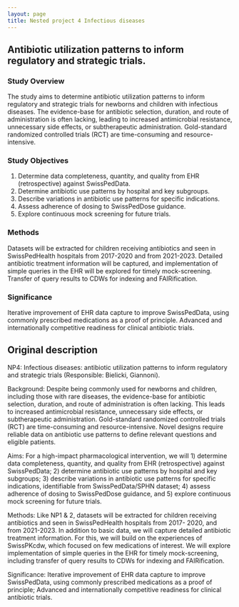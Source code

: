 ```yaml
---
layout: page
title: Nested project 4 Infectious diseases
---
```


## Antibiotic utilization patterns to inform regulatory and strategic trials.
<!-- (Responsible: Bielicki, Giannoni). -->

### Study Overview

The study aims to determine antibiotic utilization patterns to inform regulatory and strategic trials for newborns and children with infectious diseases.
The evidence-base for antibiotic selection, duration, and route of administration is often lacking, leading to increased antimicrobial resistance, unnecessary side effects, or subtherapeutic administration.
Gold-standard randomized controlled trials (RCT) are time-consuming and resource-intensive.

### Study Objectives
1. Determine data completeness, quantity, and quality from EHR (retrospective) against SwissPedData.
2. Determine antibiotic use patterns by hospital and key subgroups.
3. Describe variations in antibiotic use patterns for specific indications.
4. Assess adherence of dosing to SwissPedDose guidance.
5. Explore continuous mock screening for future trials.

### Methods

Datasets will be extracted for children receiving antibiotics and seen in SwissPedHealth hospitals from 2017-2020 and from 2021-2023.
Detailed antibiotic treatment information will be captured, and implementation of simple queries in the EHR will be explored for timely mock-screening.
Transfer of query results to CDWs for indexing and FAIRification.

### Significance

Iterative improvement of EHR data capture to improve SwissPedData, using commonly prescribed medications as a proof of principle.
Advanced and internationally competitive readiness for clinical antibiotic trials.


## Original description

NP4: Infectious diseases: antibiotic utilization patterns to inform regulatory and strategic trials (Responsible: Bielicki, Giannoni). 

Background: Despite being commonly used for newborns and children, including those with rare diseases, the evidence-base for antibiotic selection, duration, and route of administration is often lacking.
This leads to increased antimicrobial resistance, unnecessary side effects, or subtherapeutic administration.
Gold-standard randomized controlled trials (RCT) are time-consuming and resource-intensive. 
Novel designs require reliable data on antibiotic use patterns to define relevant questions and eligible patients. 

Aims: For a high-impact pharmacological intervention, we will 1) determine data completeness, quantity, and quality from EHR (retrospective) against SwissPedData; 2) determine antibiotic use patterns by hospital and key subgroups; 3) describe variations in antibiotic use patterns for specific indications, identifiable from SwissPedData/SPHN dataset; 4) assess adherence of dosing to SwissPedDose guidance, and 5) explore continuous mock screening for future trials. 

Methods: Like NP1 & 2, datasets will be extracted for children receiving antibiotics and seen in SwissPedHealth hospitals from 2017- 2020, and from 2021-2023. 
In addition to basic data, we will capture detailed antibiotic treatment information. 
For this, we will build on the experiences of SwissPKcdw, which focused on few medications of interest. 
We will explore implementation of simple queries in the EHR for timely mock-screening, including transfer of query results to CDWs for indexing and FAIRification. 

Significance: Iterative improvement of EHR data capture to improve SwissPedData, using commonly prescribed medications as a proof of principle; Advanced and internationally competitive readiness for clinical antibiotic trials.
